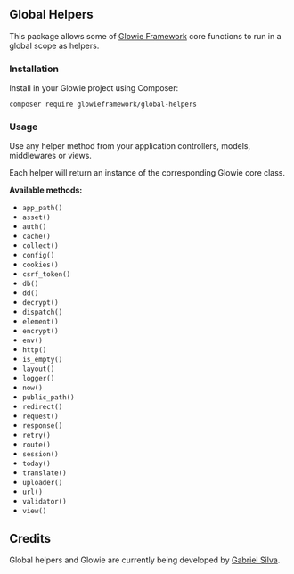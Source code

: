 ## Global Helpers
This package allows some of [Glowie Framework](https://github.com/glowieframework/glowie) core functions to run in a global scope as helpers.

### Installation
Install in your Glowie project using Composer:

```shell
composer require glowieframework/global-helpers
```

### Usage
Use any helper method from your application controllers, models, middlewares or views.

Each helper will return an instance of the corresponding Glowie core class.

**Available methods:**
- `app_path()`
- `asset()`
- `auth()`
- `cache()`
- `collect()`
- `config()`
- `cookies()`
- `csrf_token()`
- `db()`
- `dd()`
- `decrypt()`
- `dispatch()`
- `element()`
- `encrypt()`
- `env()`
- `http()`
- `is_empty()`
- `layout()`
- `logger()`
- `now()`
- `public_path()`
- `redirect()`
- `request()`
- `response()`
- `retry()`
- `route()`
- `session()`
- `today()`
- `translate()`
- `uploader()`
- `url()`
- `validator()`
- `view()`

## Credits
Global helpers and Glowie are currently being developed by [Gabriel Silva](https://gabrielsilva.dev.br).